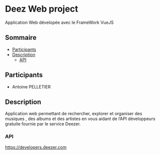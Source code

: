 # Deez Web project

Application Web dévelopée avec le FrameWork VueJS

## Sommaire

* [Participants](#participants)
* [Description](#description)
  * [API](#api)

## Participants

* Antoine PELLETIER

## Description

Application web permettant de rechercher, explorer et organiser des
musiques , des albums et des artistes en vous aidant de l’API développeurs gratuite
fournie par le service Deezer.

### API

https://developers.deezer.com